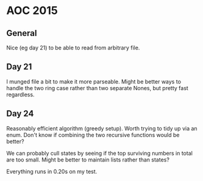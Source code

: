 # AOC 2015

## General

Nice (eg day 21) to be able to read from arbitrary file. 

## Day 21 

I munged file a bit to make it more parseable. Might be better ways to handle the two ring case rather than two separate Nones, but pretty fast regardless.

## Day 24

Reasonably efficient algorithm (greedy setup). Worth trying to tidy up via an enum. Don't know if combining the two recursive functions would be better?

We can probably cull states by seeing if the top surviving numbers in total are too small. Might be better to maintain lists rather than states?

Everything runs in 0.20s on my test.